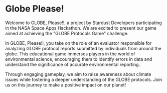 # Globe Please!
Welcome to GLOBE, Please!!, a project by Stardust Developers participating in the NASA Space Apps Hackathon. We are excited to present our game aimed at achieving the "GLOBE Protocols Game" challenge.

In GLOBE, Please!!, you take on the role of an evaluator responsible for analyzing GLOBE protocol reports submitted by individuals from around the globe. This educational game immerses players in the world of environmental science, encouraging them to identify errors in data and understand the significance of accurate environmental reporting.

Through engaging gameplay, we aim to raise awareness about climate issues while fostering a deeper understanding of the GLOBE protocols. Join us on this journey to make a positive impact on our planet!
